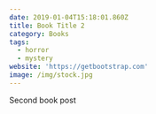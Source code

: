 ```yaml
---
date: 2019-01-04T15:18:01.860Z
title: Book Title 2
category: Books
tags:
  - horror
  - mystery
website: 'https://getbootstrap.com'
image: /img/stock.jpg
---
```

Second book post
